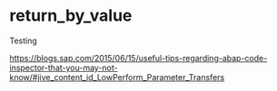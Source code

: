 # return_by_value
Testing

https://blogs.sap.com/2015/06/15/useful-tips-regarding-abap-code-inspector-that-you-may-not-know/#jive_content_id_LowPerform_Parameter_Transfers
